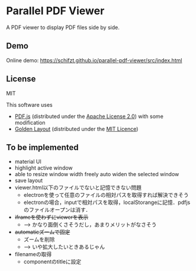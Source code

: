 # Parallel PDF Viewer 
A PDF viewer to display PDF files side by side.

## Demo
Online demo: https://schifzt.github.io/parallel-pdf-viewer/src/index.html

<!-- ## References
+  [Gallery of user projects and modifications]https://github.com/mozilla/pdf.js/wiki/Gallery-of-user-projects-and-modifications
+  [Draftable](https://draftable.com/)
+  [Side View](https://addons.mozilla.org/en-US/firefox/addon/side-view/)
-->

## License 
MIT

This software uses
+ [PDF.js](https://github.com/mozilla/pdf.js) (distributed under the <u>Apache License 2.0</u>) with some modification
+ [Golden Layout](https://github.com/golden-layout/golden-layout) (distributed under the <u>MIT Licence</u>)

## To be implemented
+ material UI
+ highlight active window
+ able to resize window width freely
  auto widen the selected window
+ save layout
+ viewer.html以下のファイルでないと記憶できない問題
    + electronを使って任意のファイルの相対パスを取得すれば解決できそう
    + electronの場合，inputで相対パスを取得，localStorangeに記憶．pdfjsのファイルオープンは消す．
+ ~~iframeを使わずにviewerを表示~~
    + --> かなり面倒くさそうだし，あまりメリットがなさそう
+ ~~automaticズームで固定~~
    + ズームを削除
    + --> いや拡大したいときあるじゃん
+ filenameの取得
    + componentのtitleに設定
